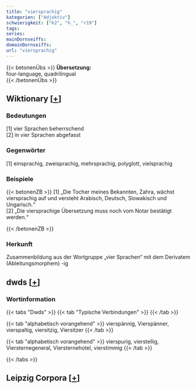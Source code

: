 ```yaml
---
title: "viersprachig"
kategorien: ["Adjektiv"]
schwierigkeit: ["k2", "h_", "r19"]
tags:
series:
mainDornseiffs:
domainDornseiffs:
url: "viersprachig"
---
```


{{< betonenÜbs >}}
**Übersetzung:**  
four-language, quadrilingual  
{{< /betonenÜbs >}}

## Wiktionary [[+](https://de.wiktionary.org/wiki/viersprachig)]

### Bedeutungen
[1] vier Sprachen beherrschend  
[2] in vier Sprachen abgefasst  

### Gegenwörter
[1] einsprachig, zweisprachig, mehrsprachig, polyglott, vielsprachig  

### Beispiele
{{< betonenZB >}}
[1] „Die Tocher meines Bekannten, Zahra, wächst viersprachig auf und versteht Arabisch, Deutsch, Slowakisch und Ungarisch.“  
[2] „Die viersprachige Übersetzung muss noch vom Notar bestätigt werden.“  

{{< /betonenZB >}}
### Herkunft
Zusammenbildung aus der Wortgruppe „vier Sprachen“ mit dem Derivatem (Ableitungsmorphem) -ig  



## dwds [[+](https://www.dwds.de/wb/viersprachig)]

### Wortinformation
{{< tabs "Dwds" >}}
{{< tab "Typische Verbindungen" >}}
{{< /tab >}}

{{< tab "alphabetisch vorangehend" >}}
vierspännig, Vierspänner, vierspaltig, viersitzig, Viersitzer
{{< /tab >}}

{{< tab "alphabetisch vorangehend" >}}
vierspurig, vierstellig, Viersternegeneral, Viersternehotel, vierstimmig
{{< /tab >}}

{{< /tabs >}}

## Leipzig Corpora [[+](https://corpora.uni-leipzig.de/en/res?word=viersprachig&corpusId=deu_newscrawl-public_2018)]

